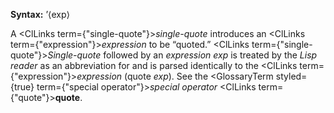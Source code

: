  



**Syntax:** ’⟨exp⟩ 



A <ClLinks  term={"single-quote"}><i>single-quote</i></ClLinks> introduces an <ClLinks  term={"expression"}><i>expression</i></ClLinks> to be “quoted.” <ClLinks  term={"single-quote"}><i>Single-quote</i></ClLinks> followed by an *expression exp* is treated by the *Lisp reader* as an abbreviation for and is parsed identically to the <ClLinks  term={"expression"}><i>expression</i></ClLinks> (quote *exp*). See the <GlossaryTerm styled={true} term={"special operator"}><i>special operator</i></GlossaryTerm> <ClLinks  term={"quote"}><b>quote</b></ClLinks>. 



